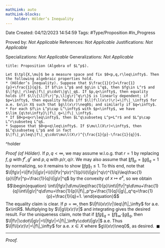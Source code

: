 ```yaml
---
mathLink: auto
mathLink-blocks:
    holder: Hölder’s Inequality
---
```


<div class="topSpace"></div>

Date Created: 04/12/2023 14:54:59
Tags: #Type/Proposition #In_Progress

Proved by: <i>Not Applicable</i>
References: <i>Not Applicable</i>
Justifications: <i>Not Applicable</i>

Specializations: <i>Not Applicable</i>
Generalizations: <i>Not Applicable</i>

``` ad-Proposition
title: Proposition (Algebra of $L^p$).

Let $\tpl{X,\mu}$ be a measure space and fix $0<p,q,r\leq\infty$. Then the following algebraic properties hold.
* (Hölder’s Inequality). Suppose that $\frac{1}{r}=\frac{1}{p}+\frac{1}{q}$. If $f\in L^p$ and $g\in L^q$, then $fg\in L^r$ and $\|fg\|_r\leq\|f\|_p\cdot\|g\|_q$. If $p,q<\infty$, then equality holds iff $\l\{\l|f\r|^p,\l|g\r|^q\r\}$ is linearly dependent; if $p=\infty$, then equality holds iff $\l|f\l(x\r)\r|=\|f\|_\infty$ for a.e. $x\in X$ such that $g\l(x\r)\neq0$; and similarly if $q=\infty$.
* For each $f\in L^p\cap L^\infty$ with $p<\infty$, we have $\lim_{q\to\infty}\|f\|_q=\|f\|_\infty$.
* If $0<p<q<r\leq\infty$, then $L^q\subseteq L^p+L^r$ and $L^p\cap L^r\subseteq L^q$.
* Suppose that $0<p<q\leq\infty$. If $\mu\l(X\r)<\infty$, then $L^q\subseteq L^p$ and in fact $\|f\|_p\leq\|f\|_q\cdot\mu\l(X\r)^{\frac{1}{p}-\frac{1}{q}}$.

```
^holder

<i>Proof (of Hölder).</i> If $p,q<\infty$, we may assume w.l.o.g. that $r=1$ by replacing $f,g$ with $f^r,g^r$ and $p,q$ with $p/r,q/r$. We may also assume that $\|f\|_p=\|g\|_q=1$ by normalizing, so it remains to show $\|fg\|_1\leq1$. To this end, note that $\l|fg\r|=\l|f\r|\l|g\r|=\l(\l|f\r|^p\r)^{1/p}\l(\l|g\r|^q\r)^{1/q}\leq\frac{1}{p}\l|f\r|^p+\frac{1}{q}\l|g\r|^q$ by the convexity of $x\mapsto e^x$, so we obtain
$$\begin{equation}
    \int\l|fg\r|\d\mu\leq\frac{1}{p}\int\l|f\r|^p\d\mu+\frac{1}{q}\int\l|g\r|^q\d\mu=\frac{1}{p}\|f\|_p^p+\frac{1}{q}\|g\|_q^q=\frac{1}{p}+\frac{1}{q}=1.
\end{equation}$$
The equality claim is clear. If $p=\infty$, then $\l|f\l(x\r)\r|\leq\|f\|_\infty$ for a.e. $x\in\R$. Multiplying by $\l|g\l(x\r)\r|$ and integrating gives the desired result. For the uniqueness claim, note that if $\|fg\|_q=\|f\|_\infty\cdot\|g\|_q$, then $\l|f\r|\cdot\l|g\r|=\l|fg\r|=\|f\|_\infty\cdot\l|g\r|$ a.e. Thus $\l|f\l(x\r)\r|=\|f\|_\infty$ for a.e. $x\in X$ where $g\l(x\r)\neq0$, as desired.<span style="float:right;">$\blacksquare$</span>

---

<i>Proof.</i> 
